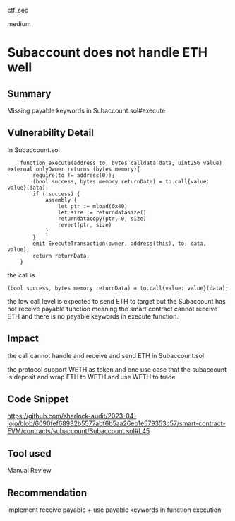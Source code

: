 ctf_sec

medium

# Subaccount does not handle ETH well

## Summary

Missing payable keywords in Subaccount.sol#execute

## Vulnerability Detail

In Subaccount.sol

```solidity
    function execute(address to, bytes calldata data, uint256 value) external onlyOwner returns (bytes memory){
        require(to != address(0));
        (bool success, bytes memory returnData) = to.call{value: value}(data);
        if (!success) {
            assembly {
                let ptr := mload(0x40)
                let size := returndatasize()
                returndatacopy(ptr, 0, size)
                revert(ptr, size)
            }
        }
        emit ExecuteTransaction(owner, address(this), to, data, value);
        return returnData;
    }
```

the call is 

```solidity
(bool success, bytes memory returnData) = to.call{value: value}(data);
```

the low call level is expected to send ETH to target but the Subaccount has not receive payable function meaning the smart contract cannot receive ETH and there is no payable keywords in execute function.

## Impact

the call cannot handle and receive and send ETH in Subaccount.sol

the protocol support WETH as token and one use case that the subaccount is deposit and wrap ETH to WETH and use WETH to trade

## Code Snippet

https://github.com/sherlock-audit/2023-04-jojo/blob/6090fef68932b5577abf6b5aa26eb1e579353c57/smart-contract-EVM/contracts/subaccount/Subaccount.sol#L45

## Tool used

Manual Review

## Recommendation

implement receive payable + use payable keywords in function execution